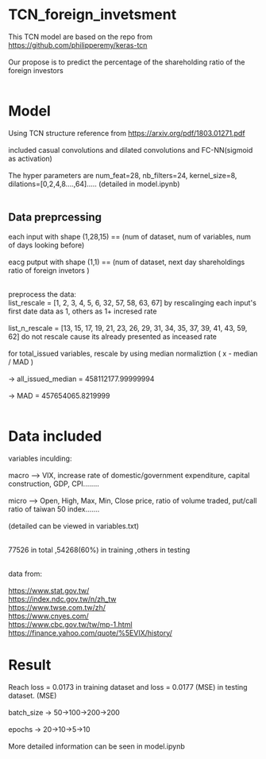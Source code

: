 # TCN_foreign_invetsment
This TCN model are based on the repo from https://github.com/philipperemy/keras-tcn <br/> <br/>
Our propose is to predict the percentage of the shareholding ratio of the foreign investors <br/> <br/>


# Model
Using TCN structure reference from https://arxiv.org/pdf/1803.01271.pdf <br/> <br/>
included casual convolutions and dilated convolutions and FC-NN(sigmoid as activation) <br/> <br/>
The hyper parameters are num_feat=28, nb_filters=24, kernel_size=8, dilations=[0,2,4,8....,64]..... (detailed in model.ipynb) <br/> <br/>

## Data preprcessing
each input with shape (1,28,15)  ==  (num of dataset, num of variables, num of days looking before) <br/>  <br/>
eacg putput with shape (1,1)     ==  (num of dataset, next day shareholdings ratio of foreign invetors ) <br/> <br/>

preprocess the data: <br/>
list_rescale = [1, 2, 3, 4, 5, 6, 32, 57, 58, 63, 67] by rescalinging each input's first date data as 1, others as 1+ incresed rate <br/> <br/>
list_n_rescale = [13, 15, 17, 19, 21, 23, 26, 29, 31, 34, 35, 37, 39, 41, 43, 59, 62] do not rescale cause its already presented as inceased rate <br/> <br/>
for total_issued variables, rescale by using median normaliztion ( x - median / MAD ) <br/> <br/>
    -> all_issued_median = 458112177.99999994 <br/> <br/>
    -> MAD = 457654065.8219999   <br/> <br/>

# Data included
variables inculding: <br/> <br/>
macro --> VIX, increase rate of domestic/government expenditure, capital construction, GDP, CPI........  <br/> <br/>
micro --> Open, High, Max, Min, Close price, ratio of volume traded, put/call ratio of taiwan 50 index....... <br/> <br/>
(detailed can be viewed in variables.txt) <br/> <br/>

77526 in total ,54268(60%) in training ,others in testing  <br/> <br/>

data from: <br/> <br/>
https://www.stat.gov.tw/ <br/>
https://index.ndc.gov.tw/n/zh_tw <br/>
https://www.twse.com.tw/zh/ <br/>
https://www.cnyes.com/ <br/>
https://www.cbc.gov.tw/tw/mp-1.html <br/>
https://finance.yahoo.com/quote/%5EVIX/history/ <br/>

# Result
Reach loss = 0.0173 in training dataset and loss = 0.0177 (MSE) in testing dataset. (MSE)  <br/> <br/>
batch_size -> 50->100->200->200 <br/> <br/>
epochs     -> 20->10->5->10 <br/> <br/>
More detailed information can be seen in model.ipynb <br/> <br/>
